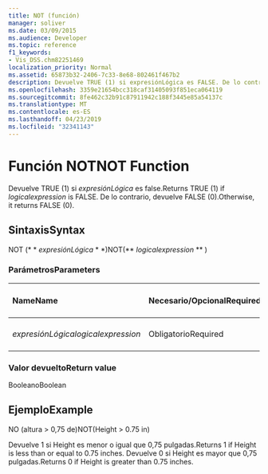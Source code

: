 ```yaml
---
title: NOT (función)
manager: soliver
ms.date: 03/09/2015
ms.audience: Developer
ms.topic: reference
f1_keywords:
- Vis_DSS.chm82251469
localization_priority: Normal
ms.assetid: 65873b32-2406-7c33-8e68-802461f467b2
description: Devuelve TRUE (1) si expresiónLógica es FALSE. De lo contrario, devuelve FALSE (0).
ms.openlocfilehash: 3359e21654bcc318caf31405093f851eca064119
ms.sourcegitcommit: 8fe462c32b91c87911942c188f3445e85a54137c
ms.translationtype: MT
ms.contentlocale: es-ES
ms.lasthandoff: 04/23/2019
ms.locfileid: "32341143"
---
```

# <a name="not-function"></a><span data-ttu-id="4b015-104">Función NOT</span><span class="sxs-lookup"><span data-stu-id="4b015-104">NOT Function</span></span>

<span data-ttu-id="4b015-105">Devuelve TRUE (1) si _expresiónLógica_ es false.</span><span class="sxs-lookup"><span data-stu-id="4b015-105">Returns TRUE (1) if  _logicalexpression_ is FALSE.</span></span> <span data-ttu-id="4b015-106">De lo contrario, devuelve FALSE (0).</span><span class="sxs-lookup"><span data-stu-id="4b015-106">Otherwise, it returns FALSE (0).</span></span> 
  
## <a name="syntax"></a><span data-ttu-id="4b015-107">Sintaxis</span><span class="sxs-lookup"><span data-stu-id="4b015-107">Syntax</span></span>

<span data-ttu-id="4b015-108">NOT (\* \* *expresiónLógica* \* \*)</span><span class="sxs-lookup"><span data-stu-id="4b015-108">NOT(\*\* *logicalexpression* \*\* )</span></span> 
  
### <a name="parameters"></a><span data-ttu-id="4b015-109">Parámetros</span><span class="sxs-lookup"><span data-stu-id="4b015-109">Parameters</span></span>

|<span data-ttu-id="4b015-110">**Name**</span><span class="sxs-lookup"><span data-stu-id="4b015-110">**Name**</span></span>|<span data-ttu-id="4b015-111">**Necesario/Opcional**</span><span class="sxs-lookup"><span data-stu-id="4b015-111">**Required/Optional**</span></span>|<span data-ttu-id="4b015-112">**Tipo de datos**</span><span class="sxs-lookup"><span data-stu-id="4b015-112">**Data Type**</span></span>|<span data-ttu-id="4b015-113">**Descripción**</span><span class="sxs-lookup"><span data-stu-id="4b015-113">**Description**</span></span>|
|:-----|:-----|:-----|:-----|
| <span data-ttu-id="4b015-114">_expresiónLógica_</span><span class="sxs-lookup"><span data-stu-id="4b015-114">_logicalexpression_</span></span> <br/> |<span data-ttu-id="4b015-115">Obligatorio</span><span class="sxs-lookup"><span data-stu-id="4b015-115">Required</span></span>  <br/> |<span data-ttu-id="4b015-116">**String**</span><span class="sxs-lookup"><span data-stu-id="4b015-116">**String**</span></span> <br/> |<span data-ttu-id="4b015-117">La expresión lógica por evaluar.</span><span class="sxs-lookup"><span data-stu-id="4b015-117">The logical expression to evaluate.</span></span>  <br/> |
   
### <a name="return-value"></a><span data-ttu-id="4b015-118">Valor devuelto</span><span class="sxs-lookup"><span data-stu-id="4b015-118">Return value</span></span>

<span data-ttu-id="4b015-119">Booleano</span><span class="sxs-lookup"><span data-stu-id="4b015-119">Boolean</span></span>
  
## <a name="example"></a><span data-ttu-id="4b015-120">Ejemplo</span><span class="sxs-lookup"><span data-stu-id="4b015-120">Example</span></span>

<span data-ttu-id="4b015-121">NO (altura \> 0,75 de)</span><span class="sxs-lookup"><span data-stu-id="4b015-121">NOT(Height \> 0.75 in)</span></span> 
  
<span data-ttu-id="4b015-122">Devuelve 1 si Height es menor o igual que 0,75 pulgadas.</span><span class="sxs-lookup"><span data-stu-id="4b015-122">Returns 1 if Height is less than or equal to 0.75 inches.</span></span> <span data-ttu-id="4b015-123">Devuelve 0 si Height es mayor que 0,75 pulgadas.</span><span class="sxs-lookup"><span data-stu-id="4b015-123">Returns 0 if Height is greater than 0.75 inches.</span></span> 
  

